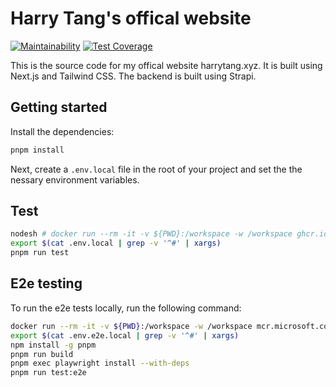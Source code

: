 # Harry Tang's offical website

[![Maintainability](https://api.codeclimate.com/v1/badges/305ca72fc0b549041a33/maintainability)](https://codeclimate.com/github/harrytang/web/maintainability)
[![Test Coverage](https://api.codeclimate.com/v1/badges/305ca72fc0b549041a33/test_coverage)](https://codeclimate.com/github/harrytang/web/test_coverage)

This is the source code for my offical website harrytang.xyz. It is built using Next.js and Tailwind CSS. The backend is built using Strapi.

## Getting started

Install the dependencies:

```bash
pnpm install
```

Next, create a `.env.local` file in the root of your project and set the the nessary environment variables.

## Test

```bash
nodesh # docker run --rm -it -v ${PWD}:/workspace -w /workspace ghcr.io/harrytang/devops-tools:node sh
export $(cat .env.local | grep -v '^#' | xargs)
pnpm run test
```

## E2e testing

To run the e2e tests locally, run the following command:

```bash
docker run --rm -it -v ${PWD}:/workspace -w /workspace mcr.microsoft.com/playwright:latest bash
export $(cat .env.e2e.local | grep -v '^#' | xargs)
npm install -g pnpm
pnpm run build
pnpm exec playwright install --with-deps
pnpm run test:e2e
```
